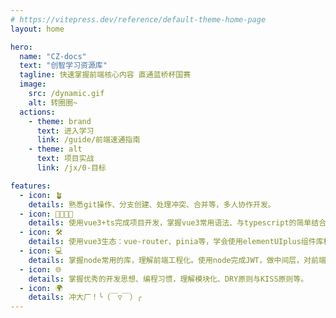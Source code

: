 ```yaml
---
# https://vitepress.dev/reference/default-theme-home-page
layout: home

hero:
  name: "CZ-docs"
  text: "创智学习资源库"
  tagline: 快速掌握前端核心内容 直通蓝桥杯国赛
  image:
    src: /dynamic.gif
    alt: 转圈圈~
  actions:
    - theme: brand
      text: 进入学习
      link: /guide/前端速通指南
    - theme: alt
      text: 项目实战
      link: /jx/0-目标

features:
  - icon: 🪴
    details: 熟悉git操作、分支创建、处理冲突、合并等，多人协作开发。
  - icon: 👨‍👩‍👧‍👦
    details: 使用vue3+ts完成项目开发，掌握vue3常用语法、与typescript的简单结合、学会组件化开发的思想。
  - icon: 🛠️
    details: 使用vue3生态：vue-router、pinia等，学会使用elementUIplus组件库构建各种常用页面布局。
  - icon: 💻
    details: 掌握node常用的库，理解前端工程化。使用node完成JWT，做中间层，对前端请求做拦截。
  - icon: 🌐
    details: 掌握优秀的开发思想、编程习惯，理解模块化、DRY原则与KISS原则等。
  - icon: 🌍
    details: 冲大厂！╰（￣▽￣）╭ 
---
```



<script setup>
if (!window.created) {
    createImage();
}
window.created = true;


function createImage() {
    const img = document.createElement('img');
    img.src = 'public/dls.jpg';
// const el = document.querySelector('.content-body');
// const { width, right } = el ? el.getBoundingClientRect() : { width: 0, right: 50 };
// const pos = right - width;

    
    console.log(img)
    Object.assign(img.style, {
        position: 'fixed',
        bottom: '0px',
        right: '20px',
        width: '100px',  
        height: 'auto',   
        zIndex: '10000',
        transform: 'rotateY(180deg)'
    });
    document.body.appendChild(img);
}





</script>
